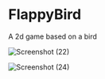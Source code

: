 # FlappyBird
A 2d game based on a bird
 





![Screenshot (22)](https://github.com/nithira2005/FlappyBird/assets/92735644/3d69c279-47b9-48a7-9dc8-bdabbd2e0da8)




![Screenshot (24)](https://github.com/nithira2005/FlappyBird/assets/92735644/c288fb12-ca51-45ec-94b9-578a21f122fd)


